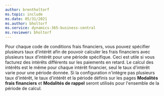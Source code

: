 ```yaml
---
author: brentholtorf
ms.topic: include
ms.date: 05/31/2021
ms.author: bholtorf
ms.service: dynamics-365-business-central
ms.reviewer: bholtorf
---
```

Pour chaque code de conditions frais financiers, vous pouvez spécifier plusieurs taux d’intérêt afin de pouvoir calculer les frais financiers avec plusieurs taux d’intérêt pour une période spécifique. Ceci est utile si vous facturez des intérêts différents sur les paiements en retard. Le calcul des intérêts est le même pour chaque intérêt financier, seul le taux d’intérêt varie pour une période donnée. Si la configuration n'intègre pas plusieurs taux d'intérêt, le taux d'intérêt et la période définis sur les pages **Modalités frais financiers** et **Modalités de rappel** seront utilisés pour l'ensemble de la période de calcul.
